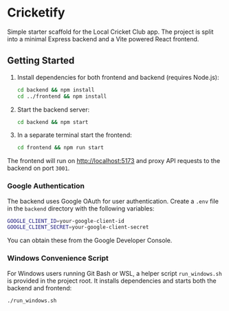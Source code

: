 # Cricketify

Simple starter scaffold for the Local Cricket Club app. The project is split
into a minimal Express backend and a Vite powered React frontend.

## Getting Started

1. Install dependencies for both frontend and backend (requires Node.js):

   ```bash
   cd backend && npm install
   cd ../frontend && npm install
   ```

2. Start the backend server:

   ```bash
   cd backend && npm start
   ```

3. In a separate terminal start the frontend:

   ```bash
   cd frontend && npm run start
   ```

The frontend will run on <http://localhost:5173> and proxy API requests to the
backend on port `3001`.

### Google Authentication

The backend uses Google OAuth for user authentication. Create a `.env` file in
the `backend` directory with the following variables:

```bash
GOOGLE_CLIENT_ID=your-google-client-id
GOOGLE_CLIENT_SECRET=your-google-client-secret
```

You can obtain these from the Google Developer Console.

### Windows Convenience Script

For Windows users running Git Bash or WSL, a helper script `run_windows.sh` is
provided in the project root. It installs dependencies and starts both the
backend and frontend:

```bash
./run_windows.sh
```
